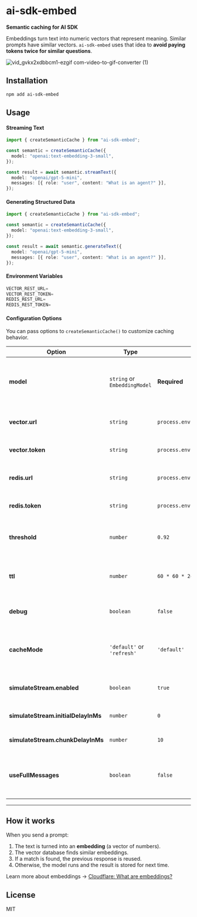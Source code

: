   # ai-sdk-embed
  
  **Semantic caching for AI SDK**
  
  Embeddings turn text into numeric vectors that represent meaning.
  Similar prompts have similar vectors.
  `ai-sdk-embed` uses that idea to **avoid paying tokens twice for similar questions**.
  
  ![vid_gvkx2xdbbcm1-ezgif com-video-to-gif-converter (1)](https://github.com/user-attachments/assets/e3c75f7b-e461-4dc3-9a37-a9df8dfe217a)
  
  ## Installation
  ```bash
  npm add ai-sdk-embed
  ```
  
  ## Usage
  #### Streaming Text
  ```ts
  import { createSemanticCache } from "ai-sdk-embed";
  
  const semantic = createSemanticCache({
    model: "openai:text-embedding-3-small",
  });
  
  const result = await semantic.streamText({
    model: "openai/gpt-5-mini",
    messages: [{ role: "user", content: "What is an agent?" }],
  });
  ```
  
  #### Generating Structured Data
  ```ts
  import { createSemanticCache } from "ai-sdk-embed";
  
  const semantic = createSemanticCache({
    model: "openai:text-embedding-3-small",
  });
  
  const result = await semantic.generateText({
    model: "openai/gpt-5-mini",
    messages: [{ role: "user", content: "What is an agent?" }],
  });
  ```
  
  #### Environment Variables
  ```ts
  VECTOR_REST_URL=
  VECTOR_REST_TOKEN=
  REDIS_REST_URL=
  REDIS_REST_TOKEN=
  ```
  
  
  #### Configuration Options
  
  You can pass options to `createSemanticCache()` to customize caching behavior.
  
  | Option                              | Type                         | Default                         | Description                                                                     |
  | ----------------------------------- | ---------------------------- | ------------------------------- | ------------------------------------------------------------------------------- |
  | **model**                           | `string` or `EmbeddingModel` | **Required**                    | Embedding model used to compare prompts, e.g. `"openai:text-embedding-3-small"` |
  | **vector.url**                      | `string`                     | `process.env.VECTOR_REST_URL`   | URL of your Upstash Vector database                                             |
  | **vector.token**                    | `string`                     | `process.env.VECTOR_REST_TOKEN` | Access token for Upstash Vector                                                 |
  | **redis.url**                       | `string`                     | `process.env.REDIS_REST_URL`    | URL of your Upstash Redis instance                                              |
  | **redis.token**                     | `string`                     | `process.env.REDIS_REST_TOKEN`  | Access token for Upstash Redis                                                  |
  | **threshold**                       | `number`                     | `0.92`                          | Minimum similarity (0–1) to reuse cached responses                              |
  | **ttl**                             | `number`                     | `60 * 60 * 24 * 14`             | Cache expiration in seconds (default 14 days)                                   |
  | **debug**                           | `boolean`                    | `false`                         | Print logs for cache hits, misses, and writes                                   |
  | **cacheMode**                       | `'default'` or `'refresh'`   | `'default'`                     | `default` uses cache if found, `refresh` forces regeneration                    |
  | **simulateStream.enabled**          | `boolean`                    | `true`                          | Simulate streaming when reading from cache                                      |
  | **simulateStream.initialDelayInMs** | `number`                     | `0`                             | Delay before first chunk (ms)                                                   |
  | **simulateStream.chunkDelayInMs**   | `number`                     | `10`                            | Delay between chunks (ms)                                                       |
  | **useFullMessages**                 | `boolean`                    | `false`                         | If true, embeds entire conversation instead of last message only                |
  
  ---
  
  ## How it works
  
  When you send a prompt:
  
  1. The text is turned into an **embedding** (a vector of numbers).
  2. The vector database finds similar embeddings.
  3. If a match is found, the previous response is reused.
  4. Otherwise, the model runs and the result is stored for next time.
  
  Learn more about embeddings → [Cloudflare: What are embeddings?](https://www.cloudflare.com/learning/ai/what-are-embeddings/)

  ## License
  MIT
  

